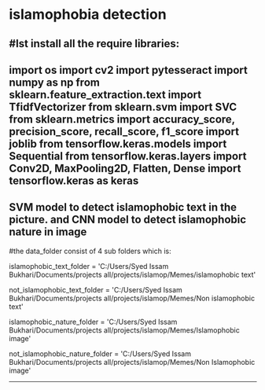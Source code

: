 # islamophobia detection
#Ist install all the require libraries:
----------------------------------------------
import os
import cv2
import pytesseract
import numpy as np
from sklearn.feature_extraction.text import TfidfVectorizer
from sklearn.svm import SVC
from sklearn.metrics import accuracy_score, precision_score, recall_score, f1_score
import joblib
from tensorflow.keras.models import Sequential
from tensorflow.keras.layers import Conv2D, MaxPooling2D, Flatten, Dense
import tensorflow.keras as keras
-----------------------------------------
SVM model to detect islamophobic text in the picture. and CNN model to detect islamophobic nature in image
----------------------------------------------------
#the data_folder consist of 4 sub folders which is:

islamophobic_text_folder = 'C:/Users/Syed Issam Bukhari/Documents/projects all/projects/islamop/Memes/islamophobic text'

not_islamophobic_text_folder = 'C:/Users/Syed Issam Bukhari/Documents/projects all/projects/islamop/Memes/Non islamophobic text'

islamophobic_nature_folder = 'C:/Users/Syed Issam Bukhari/Documents/projects all/projects/islamop/Memes/Islamophobic image'

not_islamophobic_nature_folder = 'C:/Users/Syed Issam Bukhari/Documents/projects all/projects/islamop/Memes/Non Islamophobic image'

----------------------------------------------------------------
